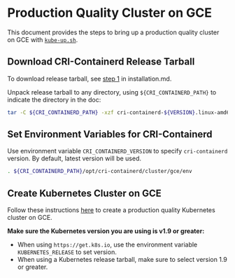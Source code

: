 # Production Quality Cluster on GCE
This document provides the steps to bring up a production quality cluster on GCE with [`kube-up.sh`](https://kubernetes.io/docs/getting-started-guides/gce/).

## Download CRI-Containerd Release Tarball
To download release tarball, see [step 1](./installation.md#step-1-download-cri-containerd-release-tarball) in installation.md.

Unpack release tarball to any directory, using `${CRI_CONTAINERD_PATH}` to indicate the directory in the doc:
```bash
tar -C ${CRI_CONTAINERD_PATH} -xzf cri-containerd-${VERSION}.linux-amd64.tar.gz
```
## Set Environment Variables for CRI-Containerd
Use environment variable `CRI_CONTAINERD_VERSION` to specify `cri-containerd` version. By default,
latest version will be used.
```bash
. ${CRI_CONTAINERD_PATH}/opt/cri-containerd/cluster/gce/env
```
## Create Kubernetes Cluster on GCE
Follow these instructions [here](https://kubernetes.io/docs/getting-started-guides/gce/) to create a production quality Kubernetes cluster on GCE.

**Make sure the Kubernetes version you are using is v1.9 or greater:**
* When using `https://get.k8s.io`, use the environment variable `KUBERNETES_RELEASE` to set version.
* When using a Kubernetes release tarball, make sure to select version 1.9 or greater.
